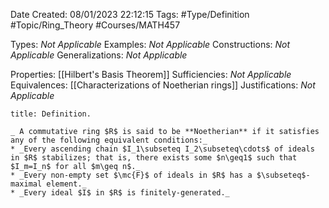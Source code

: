 <div class="topSpace"></div>

Date Created: 08/01/2023 22:12:15
Tags: #Type/Definition #Topic/Ring_Theory #Courses/MATH457

Types: _Not Applicable_
Examples: _Not Applicable_
Constructions: _Not Applicable_
Generalizations: _Not Applicable_

Properties: [[Hilbert's Basis Theorem]]
Sufficiencies: _Not Applicable_
Equivalences: [[Characterizations of Noetherian rings]]
Justifications: _Not Applicable_

``` ad-Definition
title: Definition.

_ A commutative ring $R$ is said to be **Noetherian** if it satisfies any of the following equivalent conditions:_
* _Every ascending chain $I_1\subseteq I_2\subseteq\cdots$ of ideals in $R$ stabilizes; that is, there exists some $n\geq1$ such that $I_m=I_n$ for all $m\geq n$._
* _Every non-empty set $\mc{F}$ of ideals in $R$ has a $\subseteq$-maximal element._
* _Every ideal $I$ in $R$ is finitely-generated._

```
